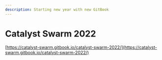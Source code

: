 ```yaml
---
description: Starting new year with new GitBook
---
```


# Catalyst Swarm 2022

[https://catalyst-swarm.gitbook.io/catalyst-swarm-2022/](https://catalyst-swarm.gitbook.io/catalyst-swarm-2022/)
